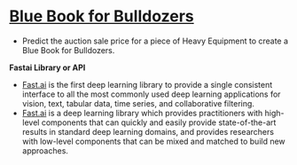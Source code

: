 # [**Blue Book for Bulldozers**](https://www.kaggle.com/c/bluebook-for-bulldozers/overview)
- Predict the auction sale price for a piece of Heavy Equipment to create a Blue Book for Bulldozers.

**Fastai Library or API**
- [Fast.ai](https://www.fast.ai/about/) is the first deep learning library to provide a single consistent interface to all the most commonly used deep learning applications for vision, text, tabular data, time series, and collaborative filtering.
- [Fast.ai](https://www.fast.ai/about/) is a deep learning library which provides practitioners with high-level components that can quickly and easily provide state-of-the-art results in standard deep learning domains, and provides researchers with low-level components that can be mixed and matched to build new approaches.
